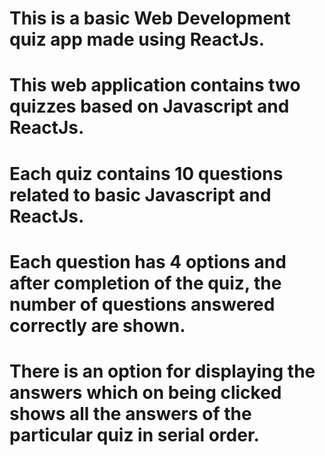 # This is a basic Web Development quiz app made using ReactJs.
# This web application contains two quizzes based on Javascript and ReactJs.
# Each quiz contains 10 questions related to basic Javascript and ReactJs.
# Each question has 4 options and after completion of the quiz, the number of questions answered correctly are shown.
# There is an option for displaying the answers which on being clicked shows all the answers of the particular quiz in serial order.
